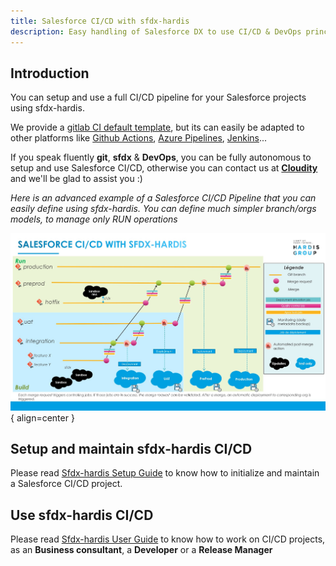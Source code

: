 ```yaml
---
title: Salesforce CI/CD with sfdx-hardis
description: Easy handling of Salesforce DX to use CI/CD & DevOps principles on your Salesforce projects
---
```

<!-- markdownlint-disable MD013 -->

## Introduction

You can setup and use a full CI/CD pipeline for your Salesforce projects using sfdx-hardis.

We provide a [gitlab CI default template](https://github.com/hardisgroupcom/sfdx-hardis/blob/main/defaults/ci/.gitlab-ci.yml), but its can easily be adapted to other platforms like [Github Actions](https://github.com/features/actions), [Azure Pipelines](https://azure.microsoft.com/en-gb/products/devops/pipelines/), [Jenkins](https://www.jenkins.io/)...

If you speak fluently **git**, **sfdx** & **DevOps**, you can be fully autonomous to setup and use Salesforce CI/CD, otherwise you can contact us at [**Cloudity**](https://cloudity.com/) and we'll be glad to assist you :)

_Here is an advanced example of a Salesforce CI/CD Pipeline that you can easily define using sfdx-hardis._
_You can define much simpler branch/orgs models, to manage only RUN operations_

![](assets/images/ci-cd-schema-main.jpg){ align=center }

## Setup and maintain sfdx-hardis CI/CD

Please read [Sfdx-hardis Setup Guide](salesforce-ci-cd-setup-home.md) to know how to initialize and maintain a Salesforce CI/CD project.

## Use sfdx-hardis CI/CD

Please read [Sfdx-hardis User Guide](salesforce-ci-cd-use.md) to know how to work on CI/CD projects, as an **Business consultant**, a **Developer** or a **Release Manager**


